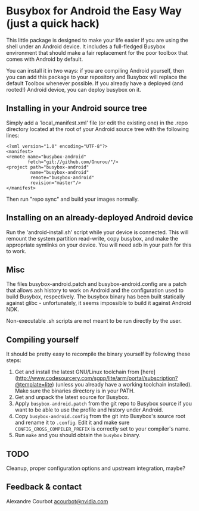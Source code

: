 Busybox for Android the Easy Way (just a quick hack)
====================================================

This little package is designed to make your life easier if you are using
the shell under an Android device. It includes a full-fledged Busybox
environment that should make a fair replacement for the poor toolbox that
comes with Android by default.

You can install it in two ways: if you are compiling Android yourself, then
you can add this package to your repository and Busybox will replace the
default Toolbox whenever possible. If you already have a deployed (and
rooted!) Android device, you can deploy busybox on it.

Installing in your Android source tree
--------------------------------------
Simply add a 'local_manifest.xml' file (or edit the existing one) in the .repo
directory located at the root of your Android source tree with the following
lines:

    <?xml version="1.0" encoding="UTF-8"?>
    <manifest>
    <remote name="busybox-android"
            fetch="git://github.com/Gnurou/"/>
    <project path="busybox-android"
             name="busybox-android"
             remote="busybox-android"
             revision="master"/>
    </manifest>

Then run "repo sync" and build your images normally.

Installing on an already-deployed Android device
------------------------------------------------
Run the 'android-install.sh' script while your device is connected. This will
remount the system partition read-write, copy busybox, and make the appropriate
symlinks on your device. You will need adb in your path for this to work.

Misc
----
The files busybox-android.patch and busybox-android.config are a patch that
allows ash history to work on Android and the configuration used to build
Busybox, respectively. The busybox binary has been built statically against
glibc - unfortunately, it seems impossible to build it against Android NDK.

Non-executable .sh scripts are not meant to be run directly by the user.

Compiling yourself
------------------
It should be pretty easy to recompile the binary yourself by following these
steps:

1. Get and install the latest GNU/Linux toolchain from [here]
(http://www.codesourcery.com/sgpp/lite/arm/portal/subscription?@template=lite)
(unless you already have a working toolchain installed). Make sure the binaries
directory is in your PATH.
2. Get and unpack the latest source for Busybox.
3. Apply `busybox-android.patch` from the git repo to Busybox source if you
want to be able to use the profile and history under Android.
4. Copy `busybox-android.config` from the git into Busybox's source root and
rename it to `.config`. Edit it and make sure `CONFIG_CROSS_COMPILER_PREFIX` is
correctly set to your compiler's name.
5. Run `make` and you should obtain the `busybox` binary.

TODO
----
Cleanup, proper configuration options and upstream integration, maybe?

Feedback & contact
------------------
Alexandre Courbot <acourbot@nvidia.com>


